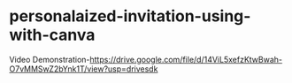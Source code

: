 # personalaized-invitation-using-with-canva


Video Demonstration-https://drive.google.com/file/d/14ViL5xefzKtwBwah-O7vMMSwZ2bYnk1T/view?usp=drivesdk
